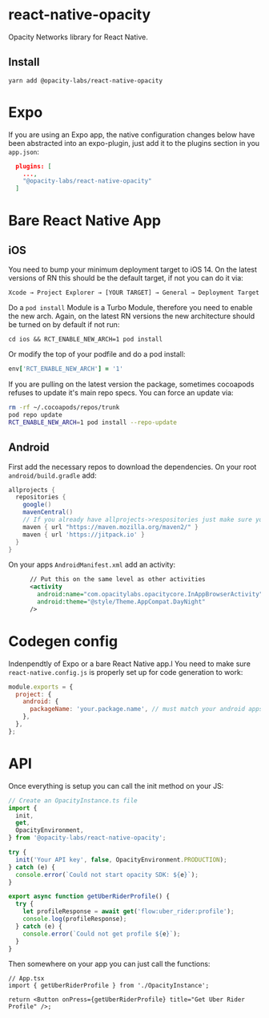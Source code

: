 # react-native-opacity

Opacity Networks library for React Native.

## Install

```
yarn add @opacity-labs/react-native-opacity
```

# Expo

If you are using an Expo app, the native configuration changes below have been abstracted into an expo-plugin, just add it to the plugins section in you `app.json`:

```json
  plugins: [
    ...,
    "@opacity-labs/react-native-opacity"
  ]
```

# Bare React Native App

## iOS

You need to bump your minimum deployment target to iOS 14. On the latest versions of RN this should be the default target, if not you can do it via:

```
Xcode → Project Explorer → [YOUR TARGET] → General → Deployment Target
```

Do a `pod install` Module is a Turbo Module, therefore you need to enable the new arch. Again, on the latest RN versions the new architecture should be turned on by default if not run:

```
cd ios && RCT_ENABLE_NEW_ARCH=1 pod install
```

Or modify the top of your podfile and do a pod install:

```ruby
env['RCT_ENABLE_NEW_ARCH'] = '1'
```

If you are pulling on the latest version the package, sometimes cocoapods refuses to update it's main repo specs. You can force an update via:

```sh
rm -rf ~/.cocoapods/repos/trunk
pod repo update
RCT_ENABLE_NEW_ARCH=1 pod install --repo-update
```

## Android

First add the necessary repos to download the dependencies. On your root `android/build.gradle` add:

```groovy
allprojects {
  repositories {
    google()
    mavenCentral()
    // If you already have allprojects->respositories just make sure you have these two added
    maven { url "https://maven.mozilla.org/maven2/" }
    maven { url 'https://jitpack.io' }
  }
}
```

On your apps `AndroidManifest.xml` add an activity:

```xml
      // Put this on the same level as other activities
      <activity
        android:name="com.opacitylabs.opacitycore.InAppBrowserActivity"
        android:theme="@style/Theme.AppCompat.DayNight"
      />
```

# Codegen config

Indenpendtly of Expo or a bare React Native app.l You need to make sure `react-native.config.js` is properly set up for code generation to work:

```js
module.exports = {
  project: {
    android: {
      packageName: 'your.package.name', // must match your android apps package name, take a look into your apps build.gradle
    },
  },
};
```

# API

Once everything is setup you can call the init method on your JS:

```ts
// Create an OpacityInstance.ts file
import {
  init,
  get,
  OpacityEnvironment,
} from '@opacity-labs/react-native-opacity';

try {
  init('Your API key', false, OpacityEnvironment.PRODUCTION);
} catch (e) {
  console.error(`Could not start opacity SDK: ${e}`);
}

export async function getUberRiderProfile() {
  try {
    let profileResponse = await get('flow:uber_rider:profile');
    console.log(profileResponse);
  } catch (e) {
    console.error(`Could not get profile ${e}`);
  }
}
```

Then somewhere on your app you can just call the functions:

```tsx
// App.tsx
import { getUberRiderProfile } from './OpacityInstance';

return <Button onPress={getUberRiderProfile} title="Get Uber Rider Profile" />;
```
